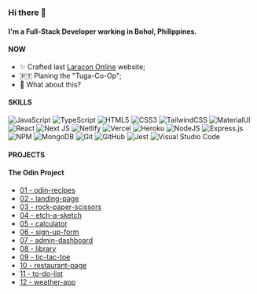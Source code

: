 <!--
**johnjoshuaramirez/johnjoshuaramirez** is a ✨ _special_ ✨ repository because its `README.md` (this file) appears on your GitHub profile.
-->
### Hi there 👋

#### I'm a Full-Stack Developer working in Bohol, Philippines.

#### NOW

- ✨ Crafted last [Laracon Online](https://laracon.net) website;
- 🇵🇹 Planing the "Tuga-Co-Op";
- 🍑 What about this?

#### SKILLS
![JavaScript](https://img.shields.io/badge/javascript-%23323330.svg?style=for-the-badge&logo=javascript&logoColor=%23F7DF1E) ![TypeScript](https://img.shields.io/badge/typescript-%23007ACC.svg?style=for-the-badge&logo=typescript&logoColor=white) ![HTML5](https://img.shields.io/badge/html5-%23E34F26.svg?style=for-the-badge&logo=html5&logoColor=white) ![CSS3](https://img.shields.io/badge/css3-%231572B6.svg?style=for-the-badge&logo=css3&logoColor=white) ![TailwindCSS](https://img.shields.io/badge/tailwindcss-%2338B2AC.svg?style=for-the-badge&logo=tailwind-css&logoColor=white) ![MaterialUI](https://img.shields.io/badge/Material%20UI-%230081CB.svg?style=for-the-badge&logo=mui&logoColor=white) ![React](https://img.shields.io/badge/react.js-%2320232a.svg?style=for-the-badge&logo=react&logoColor=%2361DAFB) ![Next JS](https://img.shields.io/badge/Next.js-black?style=for-the-badge&logo=next.js&logoColor=white) ![Netlify](https://img.shields.io/badge/netlify-%23000000.svg?style=for-the-badge&logo=netlify&logoColor=#00C7B7) ![Vercel](https://img.shields.io/badge/vercel-%23000000.svg?style=for-the-badge&logo=vercel&logoColor=white) ![Heroku](https://img.shields.io/badge/heroku-%23430098.svg?style=for-the-badge&logo=heroku&logoColor=white) ![NodeJS](https://img.shields.io/badge/node.js-6DA55F?style=for-the-badge&logo=node.js&logoColor=white) ![Express.js](https://img.shields.io/badge/express.js-%23404d59.svg?style=for-the-badge&logo=express&logoColor=%2361DAFB) ![NPM](https://img.shields.io/badge/NPM-%23000000.svg?style=for-the-badge&logo=npm&logoColor=white) ![MongoDB](https://img.shields.io/badge/MongoDB-%234ea94b.svg?style=for-the-badge&logo=mongodb&logoColor=white) ![Git](https://img.shields.io/badge/git-%23F05033.svg?style=for-the-badge&logo=git&logoColor=white) ![GitHub](https://img.shields.io/badge/github-%23121011.svg?style=for-the-badge&logo=github&logoColor=white) ![Jest](https://img.shields.io/badge/-jest-%23C21325?style=for-the-badge&logo=jest&logoColor=white) ![Visual Studio Code](https://img.shields.io/badge/Visual%20Studio%20Code-0078d7.svg?style=for-the-badge&logo=visual-studio-code&logoColor=white)

#### PROJECTS

#### The Odin Project
- <a href="https://johnjoshuaramirez.github.io/odin-recipes/">01 - odin-recipes</a>
- <a href="https://johnjoshuaramirez.github.io/landing-page/">02 - landing-page</a>
- <a href="https://johnjoshuaramirez.github.io/rock-paper-scissors/">03 - rock-paper-scissors</a>
- <a href="https://johnjoshuaramirez.github.io/etch-a-sketch/">04 - etch-a-sketch</a>
- <a href="https://johnjoshuaramirez.github.io/calculator/">05 - calculator</a>
- <a href="https://johnjoshuaramirez.github.io/sign-up-form/">06 - sign-up-form</a>
- <a href="https://johnjoshuaramirez.github.io/admin-dashboard/">07 - admin-dashboard</a>
- <a href="https://johnjoshuaramirez.github.io/library/">08 - library</a>
- <a href="https://johnjoshuaramirez.github.io/tic-tac-toe/">09 - tic-tac-toe</a>
- <a href="https://johnjoshuaramirez.github.io/restaurant-page/">10 - restaurant-page</a>
- <a href="https://johnjoshuaramirez.github.io/to-do-list/"> 11 - to-do-list</a>
- <a href="https://johnjoshuaramirez.github.io/weather-app/"> 12 - weather-app</a>
